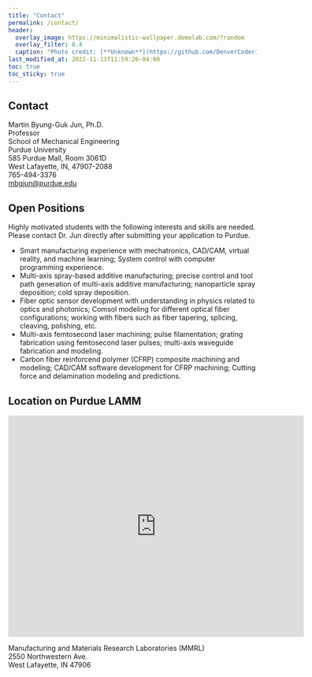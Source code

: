 ```yaml
---
title: "Contact"
permalink: /contact/
header: 
  overlay_image: https://minimalistic-wallpaper.demolab.com/?random
  overlay_filter: 0.4
  caption: "Photo credit: [**Unknown**](https://github.com/DenverCoder1/minimalistic-wallpaper-collection)"
last_modified_at: 2022-11-13T11:59:26-04:00
toc: true
toc_sticky: true
---
```


## Contact  

Martin Byung-Guk Jun, Ph.D.  
Professor  
School of Mechanical Engineering  
Purdue University  
585 Purdue Mall, Room 3061D  
West Lafayette, IN, 47907-2088  
<i class="fa fa-phone" style="font-size:24px"></i> 765-494-3376  
<i class="fa fa-envelope" style="font-size:24px"></i> mbgjun@purdue.edu  

## Open Positions

Highly motivated students with the following interests and skills are needed. Please contact Dr. Jun directly after submitting your application to Purdue.  
* Smart manufacturing experience with mechatronics, CAD/CAM, virtual reality, and machine learning; System control with computer programming experience.  
* Multi-axis spray-based additive manufacturing; precise control and tool path generation of multi-axis additive manufacturing; nanoparticle spray deposition; cold spray deposition.  
* Fiber optic sensor development with understanding in physics related to optics and photonics; Comsol modeling for different optical fiber configurations; working with fibers such as fiber tapering, splicing, cleaving, polishing, etc.  
* Multi-axis femtosecond laser machining; pulse filamentation; grating fabrication using femtosecond laser pulses; multi-axis waveguide fabrication and modeling.  
* Carbon fiber reinforcend polymer (CFRP) composite machining and modeling; CAD/CAM software development for CFRP machining; Cutting force and delamination modeling and predictions.  

## Location on Purdue LAMM

<iframe src="https://www.google.com/maps/embed?pb=!1m18!1m12!1m3!1d12143.302455451134!2d-86.93757119139256!3d40.45699651575115!2m3!1f0!2f0!3f0!3m2!1i1024!2i768!4f13.1!3m3!1m2!1s0x8812fde7c6f77755%3A0xed68c22fc8cbc4d9!2sPurdue%20University!5e0!3m2!1sen!2sus!4v1724705069039!5m2!1sen!2sus" width="600" height="450" style="border:0;" allowfullscreen="" loading="lazy" referrerpolicy="no-referrer-when-downgrade"></iframe>

Manufacturing and Materials Research Laboratories (MMRL)  
2550 Northwestern Ave.  
West Lafayette, IN 47906  